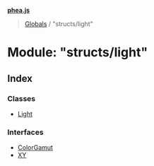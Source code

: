 **[phea.js](../README.md)**

> [Globals](../globals.md) / "structs/light"

# Module: "structs/light"

## Index

### Classes

* [Light](../classes/_structs_light_.light.md)

### Interfaces

* [ColorGamut](../interfaces/_structs_light_.colorgamut.md)
* [XY](../interfaces/_structs_light_.xy.md)
